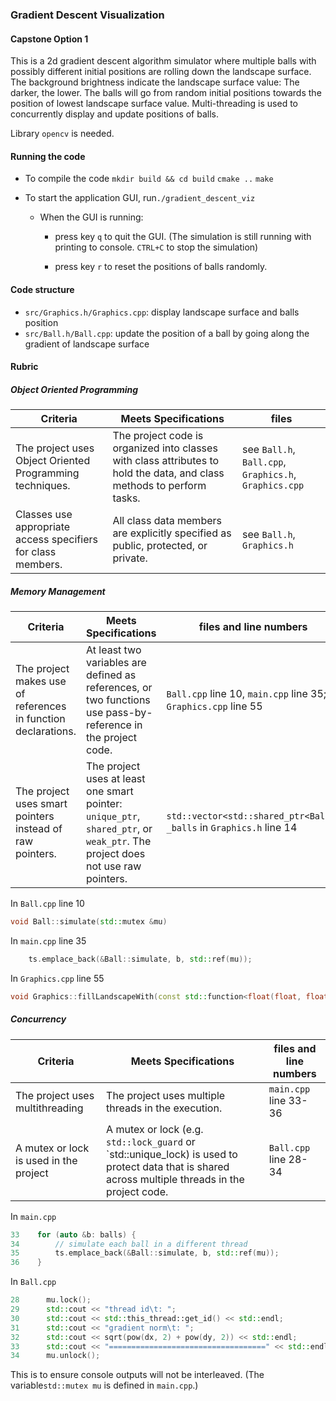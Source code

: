 ### Gradient Descent Visualization

#### Capstone Option 1

This is a 2d gradient descent algorithm simulator where multiple balls with possibly different initial positions are rolling down the landscape surface. The background brightness indicate the landscape surface value: The darker, the lower. The balls will go from random initial positions towards the position of lowest landscape surface value. Multi-threading is used to concurrently display and update positions of balls.

Library `opencv` is needed.

#### Running the code

- To compile the code
  `mkdir build && cd build`
  `cmake ..`
  `make`

- To start the application GUI, run`./gradient_descent_viz`

  - When the GUI is running:

    - press key `q` to quit the GUI. (The simulation is still running with printing to console. `CTRL+C` to stop the simulation)

    - press key `r` to reset the positions of balls randomly. 

#### Code structure
- `src/Graphics.h/Graphics.cpp`: display landscape surface and balls position
- `src/Ball.h/Ball.cpp`: update the position of a ball by going along the gradient of landscape surface 

#### Rubric

##### Object Oriented Programming

| Criteria                                                     | Meets Specifications                                         | files                                                  |
| ------------------------------------------------------------ | ------------------------------------------------------------ | ------------------------------------------------------ |
| The project uses Object Oriented Programming techniques.     | The project code is organized into classes with class attributes to hold the data, and class methods to perform tasks. | see `Ball.h`, `Ball.cpp`,` Graphics.h`, `Graphics.cpp` |
| Classes use appropriate access specifiers for class members. | All class data members are explicitly specified as public, protected, or private. | see `Ball.h`, `Graphics.h`                             |



##### Memory Management

| Criteria                                                     | Meets Specifications                                         | files and line numbers                                       |
| ------------------------------------------------------------ | ------------------------------------------------------------ | ------------------------------------------------------------ |
| The project makes use of references in function declarations. | At least two variables are defined as references, or two functions use pass-by-reference in the project code. | `Ball.cpp` line 10, `main.cpp` line 35; `Graphics.cpp` line 55 |
| The project uses smart pointers instead of raw pointers.     | The project uses at least one smart pointer: `unique_ptr`, `shared_ptr`, or `weak_ptr`. The project does not use raw pointers. | `std::vector<std::shared_ptr<Ball>> _balls` in `Graphics.h` line 14 |

In `Ball.cpp` line 10

```c++
void Ball::simulate(std::mutex &mu)
```

In `main.cpp` line 35

```c++
	ts.emplace_back(&Ball::simulate, b, std::ref(mu));
```

In `Graphics.cpp` line 55

```c++
void Graphics::fillLandscapeWith(const std::function<float(float, float)> &f)
```



##### Concurrency

| Criteria                               | Meets Specifications                                         | files and line numbers |
| -------------------------------------- | ------------------------------------------------------------ | ---------------------- |
| The project uses multithreading        | The project uses multiple threads in the execution.          | `main.cpp` line 33-36  |
| A mutex or lock is used in the project | A mutex or lock (e.g. `std::lock_guard` or `std::unique_lock)  is used to protect data that is shared across multiple threads in the project code. | `Ball.cpp` line 28-34  |

In `main.cpp`

```c++
33    for (auto &b: balls) {
34        // simulate each ball in a different thread
35        ts.emplace_back(&Ball::simulate, b, std::ref(mu));
36    }
```

In `Ball.cpp`

```c++
28      mu.lock(); 
29      std::cout << "thread id\t: ";
30      std::cout << std::this_thread::get_id() << std::endl;
31      std::cout << "gradient norm\t: ";
32      std::cout << sqrt(pow(dx, 2) + pow(dy, 2)) << std::endl; 
33      std::cout << "===================================" << std::endl;
34      mu.unlock();   
```

This is to ensure console outputs will not be interleaved. (The variable`std::mutex mu` is defined in `main.cpp`.)
